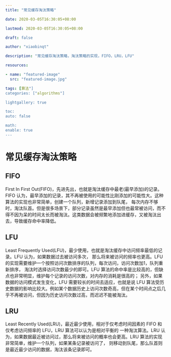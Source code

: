 ```yaml
---
title: "常见缓存淘汰策略"

date: 2020-03-05T16:30:05+08:00

lastmod: 2020-03-05T16:30:05+08:00

draft: false

author: "xiaobinqt"

description: "常见缓存淘汰策略，淘汰策略的实现，FIFO，LRU，LFU"

resources:

- name: "featured-image"
  src: "featured-image.jpg"

tags: [算法"]
categories: ["algorithms"]

lightgallery: true

toc:
auto: false

math:
enable: true
---
```


# 常见缓存淘汰策略

## FIFO

First In First Out(FIFO)，先进先出，也就是淘汰缓存中最老(最早添加)的记录。FIFO 认为，最早添加的记录，其不再被使用的可能性比刚添加的可能性大。这种算法的实现也非常简单，创建一个队列，新增记录添加到队尾，
每次内存不够时，淘汰队首。但是很多场景下，部分记录虽然是最早添加但也最常被访问，而不得不因为呆的时间太长而被淘汰。这类数据会被频繁地添加进缓存，又被淘汰出去，导致缓存命中率降低。

## LFU

Least Frequently Used(LFU)，最少使用，也就是淘汰缓存中访问频率最低的记录。LFU 认为，如果数据过去被访问多次， 那么将来被访问的频率也更高。LFU
的实现需要维护一个按照访问次数排序的队列，每次访问，访问次数加1，队列重新排序， 淘汰时选择访问次数最少的即可。LFU 算法的命中率是比较高的，但缺点也非常明显，维护每个记录的访问次数，对内存的消耗是很高的；
另外，如果数据的访问模式发生变化，LFU 需要较长的时间去适应，也就是说 LFU 算法受历史数据的影响比较大。例如某个数据历史上访问次数奇高，但在某个时间点之后几乎不再被访问，但因为历史访问次数过高，而迟迟不能被淘汰。

## LRU

Least Recently Used(LRU)，最近最少使用，相对于仅考虑时间因素的 FIFO 和仅考虑访问频率的 LFU，LRU 算法可以认为是相对平衡的 一种淘汰算法。LRU
认为，如果数据最近被访问过，那么将来被访问的概率也会更高。LRU 算法的实现非常简单，维护一个队列，如果某条记录被访问了， 则移动到队尾，那么队首则是最近最少访问的数据，淘汰该条记录即可。


